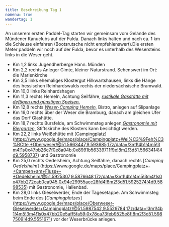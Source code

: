```yaml
---
title: Beschreibung Tag 1
nomenu: true
wandertag: 1
---
```


An unserem ersten Paddel-Tag starten wir gemeinsam vom Gelände des Mündener Kanuclubs auf der Fulda. Danach links halten und nach ca. 1 km die Schleuse einfahren (Bootsrutsche nicht empfehlenswert).Die ersten Meter paddeln wir noch auf der Fulda, bevor es unterhalb des Wesersteins links in die Weser geht.

- Km 1,2 links Jugendherberge Hann. Münden
- Km 2,2 rechts Anleger Gimte, kleiner Naturstrand. Sehenswert im Ort: die Marienkirche
- Km 3,5 links ehemaliges Klostergut Hilkwartshausen, links die Hänge des hessischen Reinhardswalds rechts der niedersächsische Bramwald.
- Km 10,0 links Reinhardshagen
- Km 11,3 rechts Hemeln, Achtung Seilfähre, [*rustikale Gasstätte mit deftigen und günstigen Speisen.*](https://www.google.de/maps/place/Zur+F%C3%A4hre/@51.4983293,9.6064822,15z/data=!4m5!3m4!1s0x0:0xc24403c773214600!8m2!3d51.4983293!4d9.6064822)
- Km 12,8 rechts [*Weser-Camping Hemeln,*](https://www.google.de/maps/place/Wesercamping+Hemeln/@51.5039213,9.6017653,17z/data=!3m1!4b1!4m5!3m4!1s0x47bb24577f6eea5f:0x652ba078501329f2!8m2!3d51.503918!4d9.603954) Bistro, anlegen auf Slipanlage
- Km 16,0 rechts über der Weser die Bramburg, danach am gleichen Ufer das Dorf Glashütte.
- Km 18,7 rechts Bursfelde, am Schwimmsteg anlegen,[*Gastronomie mit Biergarten,*](https://www.google.de/maps/place/Klosterm%C3%BChle/@51.5430765,9.6211909,17z/data=!3m1!4b1!4m5!3m4!1s0x47bb2681f426e8b7:0x23232668f9c4e2c4!8m2!3d51.5430732!4d9.6233796) Stiftskirche des Klosters kann besichtigt werden.
- Km 22,2 links Weißehütte mit [Campingplatz] (https://www.google.de/maps/place/Campingplatz+Wei%C3%9Feh%C3%BCtte,+Oberweser/@51.5663447,9.593685,17z/data=!3m1!4b1!4m5!3m4!1s0x47bb26c7f0e8a04b:0x8991b56339711f9e!8m2!3d51.5663414!4d9.5958737) und Gastronomie
- Km 25,0 rechts Oedelsheim, Achtung Seilfähre, danach rechts [*Camping Oedelsheim*] (https://www.google.de/maps/place/Campingplatz+-+Campen+am+Fluss+-+Oedelsheim/@51.5925307,9.5876648,17z/data=!3m1!4b1!4m5!3m4!1s0x47bb272cab0ca945:0x94e29955aec28fd4!8m2!3d51.5925274!4d9.5898535) mit Gastronomie, Hallenbad.
- Km 28,0 links Gieselwerder, Ende der Tagesetappe. Am Schwimmsteg beim Ende des [*Campingplatzes*] (https://www.google.de/maps/place/Oberweser-Gieselwerder+Campingplatz/@51.5987542,9.5529784,17z/data=!3m1!4b1!4m5!3m4!1s0x47bb20e5aff5fa59:0x78ca73feb9525e8f!8m2!3d51.5987509!4d9.5551671) vor der Weserbrücke anlegen.
 

